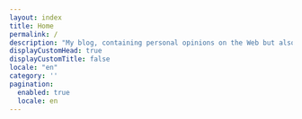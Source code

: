 ```yaml
---
layout: index
title: Home
permalink: /
description: "My blog, containing personal opinions on the Web but also on my life as a parent and a citizen."
displayCustomHead: true
displayCustomTitle: false
locale: "en"
category: ''
pagination: 
  enabled: true
  locale: en
---
```


